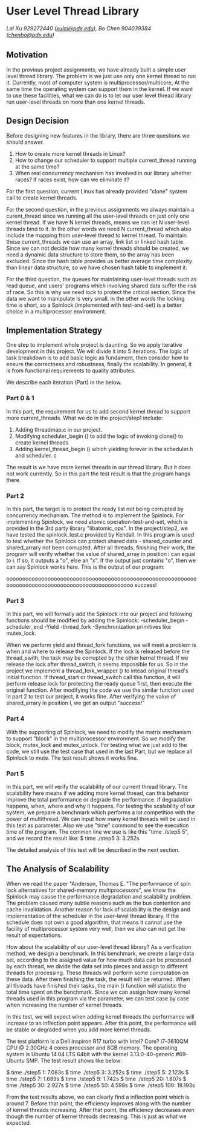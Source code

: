 # User Level Thread Library

###### Lai Xu 929272440 (xulai@pdx.edu), Bo Chen 904039384 (chenbo@pdx.edu)

## Motivation

In the previous project assignments, we have already built a simple user level thread library. The problem is we just use only one kernel thread to run it. Currently, most of computer system is multiprocessor/multicore, At the same time the operating system can support them in the kernel. If we want to use these facilities, what we can do is to let our user level thread library run user-level threads on more than one kernel threads.

## Design Decision

Before designing new features in the library, there are three questions we should answer.

1. How to create more kernel threads in Linux?
2. How to change our scheduler to support multiple current_thread running at the same time?
3. When real concurrency mechanism has involved in our library whether races? If races exist, how can we eliminate it?

For the first question, current Linux has already provided "clone" system call to create kernel threads.

For the second question, in the previous assignments we always maintain a curent_thread since we running all the user-level threads on just only one kernel thread. If we have N kernel threads, means we can let N user-level threads bind to it. In the other words we need N current_thread which also include the mapping from user-level thread to kernel thread. To maintain these current_threads we can use an array, link list or linked hash table. Since we can not decide how many kernel threads should be created, we need a dynamic data structure to store them, so the array has been excluded. Since the hash table provides us better average time complexity than linear data structure, so we have chosen hash table to implement it.

For the third question, the queues for maintaining user-level threads such as read queue, and users' programs which involving shared data suffer the risk of race. So this is why we need lock to protect the critical section. Since the data we want to manipulate is very small, in the other words the locking time is short, so a Spinlock (implemented with test-and-set) is a better choice in a multiprocessor environment.

## Implementation Strategy

One step to implement whole project is daunting. So we apply iterative development in this project. We will divide it into 5 iterations. The logic of task breakdown is to add basic logic as fundament, then consider how to ensure the correctness and robustness, finally the scalability. In general, it is from functional requirements to quality attributes.


We describe each iteration (Part) in the below.


### Part 0 & 1

In this part, the requirement for us to add second kernel thread to support more current_threads. What we do in the project/step1 include:
1. Adding threadmap.c in our project.
2. Modifying scheduler_begin () to add the logic of invoking clone() to create kernel threads
2. Adding kernel_thread_begin () which yielding forever in the scheduler.h and scheduler. c

The result is we have more kernel threads in our thread library. But it does not work currently.
So in this part the test result is that the program hangs there.

### Part 2

In this part, the target is to protect the ready list not being corrupted by concurrency mechanism. The method is to implement the Spinlock. For implementing Spinlock, we need atomic operation-test-and-set, which is provided in the 3rd party library "libatomic_ops". In the project/step2, we have tested the spinlock_test.c provided by Kendall. In this program is used to test whether the Spinlock can protect shared data - shared_counter and shared_arrary not been corrupted. After all threads, finishing their work, the program will verify whether the value of shared_array in position i can equal to i. If so, it outputs a "o", else an "x". If the output just contains "o", then we can say Spinlock works here. This is the output of our program:

oooooooooooooooooooooooooooooooooooooooooooooooooooooooooooooooooooooooooooooooooooooooooooooooooooo
success!


### Part 3
In this part, we will formally add the Spinlock into our project and following functions should be modified by adding the Spinlock:
-scheduler_begin
-scheduler_end
-Yield
-thread_fork
-Synchronization primitives like mutex_lock.

When we perform yield and thread_fork functions, we will meet a problem is when and where to release the Spinlock. If the lock is released before the thread_swith, the task may be corrupted by the other kernel thread. If we release the lock after thread_switch, it seems impossible for us. So in the project we implement a thread_fork_wrapper () to intead original thread's initial function. If thread_start or thread_switch call this function, it will perform release lock for protecting the ready queue first, then execute the original function. After modifying the code we use the similar function used in part 2 to test our project, it works fine. After verifying the value of shared_arrary in position I, we get an output "success!"

### Part 4

With the supporting of Spinlock, we need to modify the matrix mechanism to support "block" in the multiprocessor environment. So we modify the block, mutex_lock and mutex_unlock. For testing what we just add to the code, we still use the test case that used in the last Part, but we replace all Spinlock to mute. The test result shows it works fine.

### Part 5

In this part, we will verify the scalability of our current thread library. The scalability here means if we adding more kernel thread, can this behavior improve the total performance or degrade the performance. If degradation happens, when, where and why it happens. For testing the scalability of our system, we prepare a benchmark which performs a lot competition with the power of multithread. We can input how many kernel threads will be used in this test as parameter. Also we use "time" commond to see the execution time of the program. The common line we use is like this "time ./step5 5", and we record the result like:
$ time ./step5 3:   3.252s

The detailed analysis of this test will be described in the next section.

## The Analysis of Scalability

When we read the paper "Anderson, Thomas E. "The performance of spin lock alternatives for shared-memory multiprocessors", we know the Spinlock may cause the performance degradation and scalability problem. The problem caused many subtle reasons such as the bus contention and cache invalidation. Another reason for lack of scalability is the design and implementation of the scheduler in the user-level thread library. If the schedule does not own a good algorithm, that means it cannot use the facility of multiprocessor system very well, then we also can not get the result of expectations.

How about the scalability of our user-level thread library? As a verification method, we design a benchmark. In this benchmark, we create a large data set, according to the assigned value for how much data can be processed by each thread, we divide the data set into pieces and assign to different threads for processing. These threads will perform some computation on these data. After them finishing the task, the result will be returned. When all threads have finished their tasks, the main () function will statistic the total time spent on the benchmark. Since we can assign how many kernel threads used in this program via the parameter, we can test case by case when increasing the number of kernel threads.

In this test, we will expect when adding kernel threads the performance will increase to an inflection point appears. After this point, the performance will be stable or degraded when you add more kernel threads.

The test platform is a Dell Inspiron R17 turbo with Intel? Core? i7-3610QM CPU @ 2.30GHz 4 cores processor and 8GB memory. The operating system is Ubuntu 14.04 LTS 64bit with the kernel  3.13.0-40-generic #69-Ubuntu SMP. The test result shows like below:

$ time ./step5 1:   7.083s
$ time ./step5 3:   3.252s
$ time ./step5 5:   2.123s
$ time ./step5 7:   1.689s
$ time ./step5 9:   1.742s
$ time ./step5 20:  1.807s
$ time ./step5 30:  2.927s
$ time ./step5 50:  4.598s
$ time ./step5 100: 18.193s

From the test results above, we can clearly find a inflection point which is around 7. Before that point, the efficiency improves along with the number of kernel threads increasing. After that point, the efficiency decreases even though the number of kernel threads decreasing. This is just as what we expected.
